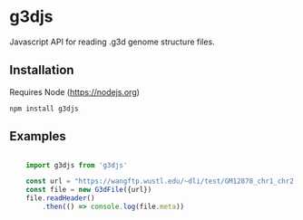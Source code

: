 # g3djs

Javascript API for reading .g3d genome structure files.

## Installation

Requires Node (https://nodejs.org)

```
npm install g3djs
```

## Examples

```js

    import g3djs from 'g3djs'

    const url = "https://wangftp.wustl.edu/~dli/test/GM12878_chr1_chr2.g3d"
    const file = new G3dFile({url})
    file.readHeader()
        .then(() => console.log(file.meta))

```
